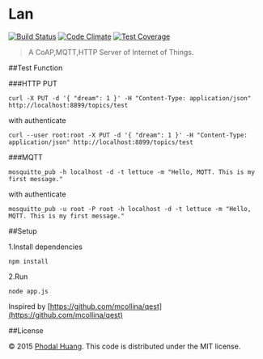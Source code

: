 # Lan

[![Build Status](https://travis-ci.org/phodal/lan.svg?branch=master)](https://travis-ci.org/phodal/lan)
[![Code Climate](https://codeclimate.com/github/phodal/lan/badges/gpa.svg)](https://codeclimate.com/github/phodal/lan)
[![Test Coverage](https://codeclimate.com/github/phodal/lan/badges/coverage.svg)](https://codeclimate.com/github/phodal/lan/coverage)

> A CoAP,MQTT,HTTP Server of Internet of Things.



##Test Function


###HTTP PUT



    curl -X PUT -d '{ "dream": 1 }' -H "Content-Type: application/json" http://localhost:8899/topics/test

with authenticate

    curl --user root:root -X PUT -d '{ "dream": 1 }' -H "Content-Type: application/json" http://localhost:8899/topics/test


###MQTT


    mosquitto_pub -h localhost -d -t lettuce -m "Hello, MQTT. This is my first message."
    
with authenticate

    mosquitto_pub -u root -P root -h localhost -d -t lettuce -m "Hello, MQTT. This is my first message."


##Setup

1.Install dependencies

    npm install

2.Run

    node app.js

Inspired by
[https://github.com/mcollina/qest](https://github.com/mcollina/qest)

##License

© 2015 [Phodal Huang][phodal]. This code is distributed under the MIT
license.

[phodal]:http://www.phodal.com/
